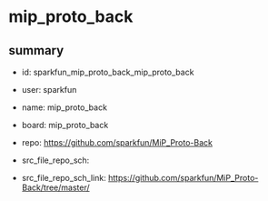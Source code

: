# mip_proto_back
 
## summary 
* id: sparkfun_mip_proto_back_mip_proto_back
* user: sparkfun
* name: mip_proto_back
* board: mip_proto_back
* repo: https://github.com/sparkfun/MiP_Proto-Back



* src_file_repo_sch: 
* src_file_repo_sch_link: https://github.com/sparkfun/MiP_Proto-Back/tree/master/




